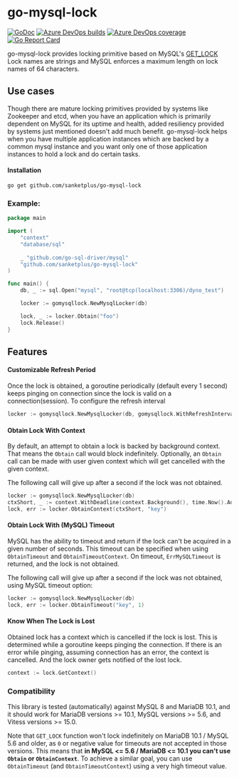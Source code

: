 # go-mysql-lock
[![GoDoc](https://godoc.org/github.com/sanketplus/go-mysql-lock?status.svg)](https://godoc.org/github.com/sanketplus/go-mysql-lock)
[![Azure DevOps builds](https://img.shields.io/azure-devops/build/sanketplus/go-mysql-lock/1)](https://dev.azure.com/sanketplus/go-mysql-lock/_build?definitionId=1)
[![Azure DevOps coverage](https://img.shields.io/azure-devops/coverage/sanketplus/go-mysql-lock/1)](https://dev.azure.com/sanketplus/go-mysql-lock/_build?definitionId=1)
[![Go Report Card](https://goreportcard.com/badge/github.com/sanketplus/go-mysql-lock)](https://goreportcard.com/report/github.com/sanketplus/go-mysql-lock)

go-mysql-lock provides locking primitive based on MySQL's [GET_LOCK](https://dev.mysql.com/doc/refman/8.0/en/locking-functions.html#function_get-lock)
Lock names are strings and MySQL enforces a maximum length on lock names of 64 characters.

## Use cases
Though there are mature locking primitives provided by systems like Zookeeper and etcd, when you have an application which
is primarily dependent on MySQL for its uptime and health, added resiliency provided by systems just mentioned doesn't add
much benefit. go-mysql-lock helps when you have multiple application instances which are backed by a common mysql instance
and you want only one of those application instances to hold a lock and do certain tasks.

#### Installation
```$bash
go get github.com/sanketplus/go-mysql-lock
```

### Example:

```go
package main

import (
    "context"
    "database/sql"
    
    _ "github.com/go-sql-driver/mysql"
    "github.com/sanketplus/go-mysql-lock"
)

func main() {
	db, _ := sql.Open("mysql", "root@tcp(localhost:3306)/dyno_test")

	locker := gomysqllock.NewMysqlLocker(db)

	lock, _ := locker.Obtain("foo")
	lock.Release()
}
```

## Features
#### Customizable Refresh Period
Once the lock is obtained, a goroutine periodically (default every 1 second) keeps pinging on connection since the lock
is valid on a connection(session). To configure the refresh interval
```go
locker := gomysqllock.NewMysqlLocker(db, gomysqllock.WithRefreshInterval(time.Millisecond*500))
```

#### Obtain Lock With Context
By default, an attempt to obtain a lock is backed by background context. That means the `Obtain` call would block
indefinitely. Optionally, an `Obtain` call can be made with user given context which will get cancelled with the given
context.

The following call will give up after a second if the lock was not obtained.
```go
locker := gomysqllock.NewMysqlLocker(db)
ctxShort, _ := context.WithDeadline(context.Background(), time.Now().Add(time.Second))
lock, err := locker.ObtainContext(ctxShort, "key")
```

#### Obtain Lock With (MySQL) Timeout
MySQL has the ability to timeout and return if the lock can't be acquired in a given number of seconds.
This timeout can be specified when using `ObtainTimeout` and `ObtainTimeoutContext`. On timeout, `ErrMySQLTimeout` is returned, and the lock is not obtained.

The following call will give up after a second if the lock was not obtained, using MySQL timeout option:
```go
locker := gomysqllock.NewMysqlLocker(db)
lock, err := locker.ObtainTimeout("key", 1)
```

#### Know When The Lock is Lost
Obtained lock has a context which is cancelled if the lock is lost. This is determined while a goroutine keeps pinging the connection. If there is an error while pinging, assuming connection has an error, the context is cancelled. And the lock owner gets notified of the lost lock.
```go
context := lock.GetContext()
``` 

### Compatibility

This library is tested (automatically) against MySQL 8 and MariaDB 10.1, and it should work for MariaDB versions >= 10.1, MySQL versions >= 5.6, and Vitess versions >= 15.0.

Note that `GET_LOCK` function won't lock indefinitely on MariaDB 10.1 / MySQL 5.6 and older, as `0` or negative value for timeouts are not accepted in those versions. This means that **in MySQL <= 5.6 / MariaDB <= 10.1 you can't use `Obtain` or `ObtainContext`**. To achieve a similar goal, you can use `ObtainTimeout` (and `ObtainTimeoutContext`) using a very high timeout value.
